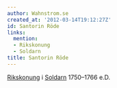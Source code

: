 ```yaml
---
author: Wahnstrom.se
created_at: '2012-03-14T19:12:27Z'
id: Santorin Röde
links:
  mention:
  - Rikskonung
  - Soldarn
title: Santorin Röde
---
```


[Rikskonung] i [Soldarn] 1750–1766 e.D.

  [Rikskonung]: Rikskonung
  [Soldarn]: Soldarn